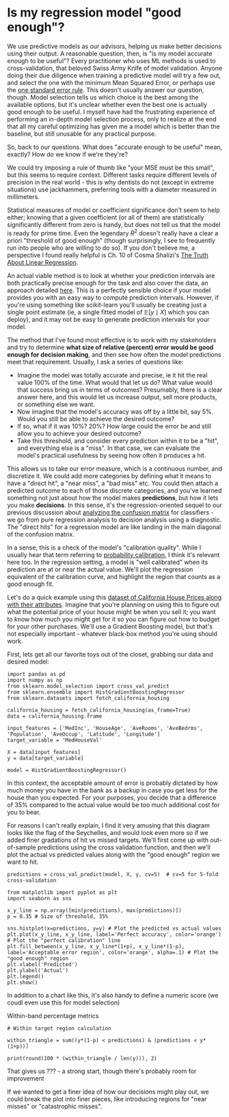 # Is my regression model "good enough"?

We use predictive models as our advisors, helping us make better decisions using their output. A reasonable question, then, is "is my model accurate enough to be useful"? Every practitioner who uses ML methods is used to cross-validation, that beloved Swiss Army Knife of model validation. Anyone doing their due diligence when training a predictive model will try a few out, and select the one with the minimum Mean Squared Error, or perhaps use the [one standard error rule](https://lmc2179.github.io/posts/cvci.html). This doesn't usually answer our question, though. Model selection tells us which choice is the best among the available options, but it's unclear whether even the best one is actually good enough to be useful. I myself have had the frustrating experience of performing an in-depth model selection process, only to realize at the end that all my careful optimizing has given me a model which is better than the baseline, but still unusable for any practical purpose.

So, back to our questions. What does "accurate enough to be useful" mean, exactly? How do we know if we're they're?

We could try imposing a rule of thumb like "your MSE must be this small", but this seems to require context. Different tasks require different levels of precision in the real world - this is why dentists do not (except in extreme situations) use jackhammers, preferring tools with a diameter measured in millimeters.

Statistical measures of model or coefficient significance don't seem to help either; knowing that a given coefficient (or all of them) are statistically significantly different from zero is handy, but does not tell us that the model is ready for prime time. Even the legendary $R^2$ doesn't really have a clear a priori "threshold of good enough" (though surprisingly, I see to frequently run into people who are willing to do so). If you don't believe me, a perspective I found really helpful is Ch. 10 of Cosma Shalizi's [The Truth About Linear Regression](https://www.stat.cmu.edu/~cshalizi/TALR/TALR.pdf).

An actual viable method is to look at whether your prediction intervals are both practically precise enough for the task and also cover the data, an approach detailed [here](https://statisticsbyjim.com/regression/how-high-r-squared/). This is a perfectly sensible choice if your model provides you with an easy way to compute prediction intervals. However, if you're using something like scikit-learn you'll usually be creating just a single point estimate (ie, a single fitted model of $\mathbb{E}[y \mid X]$ which you can deploy), and it may not be easy to generate prediction intervals for your model.

The method that I've found most effective is to work with my stakeholders and try to determine **what size of relative (percent) error would be good enough for decision making**, and then see how often the model predictions meet that requirement. Usually, I ask a series of questions like:
* Imagine the model was totally accurate and precise, ie it hit the real value 100% of the time. What would that let us do? What value would that success bring us in terms of outcomes? Presumably, there is a clear answer here, and this would let us increase output, sell more products, or something else we want.
* Now imagine that the model's accuracy was off by a little bit, say 5%. Would you still be able to achieve the desired outcome?
* If so, what if it was 10%? 20%? How large could the error be and still allow you to achieve your desired outcome?
* Take this threshold, and consider every prediction within it to be a "hit", and everything else is a "miss". In that case, we can evaluate the model's practical usefulness by seeing how often it produces a hit.

This allows us to take our error measure, which is a continuous number, and discretize it. We could add more categories by defining what it means to have a "direct hit", a "near miss", a "bad miss" etc. You could then attach a predicted outcome to each of those discrete categories, and you've learned something not just about how the model makes **predictions**, but how it lets you make **decisions**. In this sense, it's the regression-oriented sequel to our previous discussion about [analyzing the confusion matrix](https://lmc2179.github.io/posts/decisions.html) for classifiers - we go from pure regression analysis to decision analysis using a diagnostic. The "direct hits" for a regression model are like landing in the main diagonal of the confusion matrix.

In a sense, this is a check of the model's "calibration quality". While I usually hear that term referring to [probability calibration](https://scikit-learn.org/stable/auto_examples/calibration/plot_calibration_curve.html), I think it's relevant here too. In the regression setting, a model is "well calibrated" when its prediction are at or near the actual value. We'll plot the regression equivalent of the calibration curve, and highlight the region that counts as a good enough fit.

Let's do a quick example using this [dataset of California House Prices along with their attributes](https://scikit-learn.org/stable/modules/generated/sklearn.datasets.fetch_california_housing.html). Imagine that you're planning on using this to figure out what the potential price of your house might be when you sell it; you want to know how much you might get for it so you can figure out how to budget for your other purchases. We'll use a Gradient Boosting model, but that's not especially important - whatever black-box method you're using should work.

First, lets get all our favorite toys out of the closet, grabbing our data and desired model:

```
import pandas as pd
import numpy as np
from sklearn.model_selection import cross_val_predict
from sklearn.ensemble import HistGradientBoostingRegressor
from sklearn.datasets import fetch_california_housing

california_housing = fetch_california_housing(as_frame=True)
data = california_housing.frame

input_features = ['MedInc', 'HouseAge', 'AveRooms', 'AveBedrms', 'Population', 'AveOccup', 'Latitude', 'Longitude']
target_variable = 'MedHouseVal'

X = data[input_features]
y = data[target_variable]

model = HistGradientBoostingRegressor()
```

In this context, the acceptable amount of error is probably dictated by how much money you have in the bank as a backup in case you get less for the house than you expected. For your purposes, you decide that a difference of 35% compared to the actual value would be too much additional cost for you to bear.

For reasons I can't really explain, I find it very amusing that this diagram looks like the flag of the Seychelles, and would look even more so if we added finer gradations of hit vs missed targets. We'll first come up with out-of-sample predictions using the cross validation function, and then we'll plot the actual vs predicted values along with the "good enough" region we want to hit.

```
predictions = cross_val_predict(model, X, y, cv=5)  # cv=5 for 5-fold cross-validation

from matplotlib import pyplot as plt
import seaborn as sns

x_y_line = np.array([min(predictions), max(predictions)])
p = 0.35 # Size of threshold, 35%

sns.histplot(x=predictions, y=y) # Plot the predicted vs actual values
plt.plot(x_y_line, x_y_line, label='Perfect accuracy', color='orange') # Plot the "perfect calibration" line
plt.fill_between(x_y_line, x_y_line*(1+p), x_y_line*(1-p), label='Acceptable error region', color='orange', alpha=.1) # Plot the "good enough" region
plt.xlabel('Predicted')
plt.ylabel('Actual')
plt.legend()
plt.show()
```

In addition to a chart like this, it's also handy to define a numeric score (we coudl even use this for model selection)

Within-band percentage metrics

```
# Within target region calculation

within_triangle = sum((y*(1-p) < predictions) & (predictions < y*(1+p)))

print(round(100 * (within_triangle / len(y))), 2)
```

That gives us ??? - a strong start, though there's probably room for improvement

If we wanted to get a finer idea of how our decisions might play out, we could break the plot into finer pieces, like introducing regions for "near misses" or "catastrophic misses".
